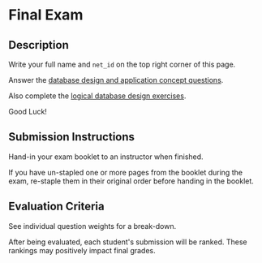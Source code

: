 # Final Exam

## Description

Write your full name and `net_id` on the top right corner of this page.

Answer the [database design and application concept questions](/resources/exams/final/database-application-questions.md).

Also complete the [logical database design exercises](/resources/exams/final/logical-database-design-questions.md).

Good Luck!

## Submission Instructions

Hand-in your exam booklet to an instructor when finished.

If you have un-stapled one or more pages from the booklet during the exam, re-staple them in their original order before handing in the booklet.

## Evaluation Criteria

See individual question weights for a break-down.

After being evaluated, each student's submission will be ranked. These rankings may positively impact final grades.
